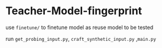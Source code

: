 # Teacher-Model-fingerprint



use `finetune/` to finetune model as reuse model to be tested

run `get_probing_input.py`, `craft_synthetic_input.py` ,`main.py`